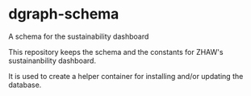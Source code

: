 # dgraph-schema
A schema for the sustainability dashboard

This repository keeps the schema and the constants for ZHAW's sustainanbility dashboard. 

It is used to create a helper container for installing and/or updating the database.

